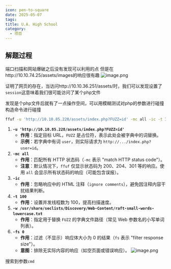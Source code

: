```yaml
---
icon: pen-to-square
date: 2025-05-07
tags: 
title: U.A. High School
category:
  - 项目
---
```

## 解题过程
端口扫描和网站爆破之后没有发现可以利用的点
但是在http://10.10.74.25/assets/images的响应很有趣
![image.png](https://cdn.jsdelivr.net/gh/fakeppa/blog-img/20250507213758.png)

证明了网页的存在，当访问http://10.10.36.251/assets/时，我们可以发现设置了`session`这意味着我们很可能访问了某个php文件

发现是个php文件后就有了一点操作空间，可以用模糊测试对php的参数进行碰撞
构造命令进行碰撞
```bash
ffuf -u 'http://10.10.85.228/assets/index.php?FUZZ=id' -mc all -ic -t 100 -w /usr/share/seclists/Discovery/Web-Content/raft-small-words-lowercase.txt -fs 0
```
1. ​**​`-u 'http://10.10.85.228/assets/index.php?FUZZ=id'`​**​
    - ​**​作用​**​：指定目标 URL，`FUZZ` 是占位符，表示此处会被字典中的词替换。
    - ​**​示例​**​：若字典中有词 `user`，则实际请求为 `http://.../index.php?user=id`。
2. ​**​`-mc all`​**​
    - ​**​作用​**​：匹配所有 HTTP 状态码（`-mc` 表示 "match HTTP status code"）。
    - ​**​注意​**​：默认情况下，`ffuf` 仅显示状态码为 200、204、301 等的响应。使用 `all` 会显示所有状态码的响应（可能包含误报）。
3. ​**​`-ic`​**​
    - ​**​作用​**​：忽略响应中的 HTML 注释（`ignore comments`），避免因注释内容干扰结果判断。
4. ​**​`-t 100`​**​
    - ​**​作用​**​：设置并发线程数为 100，提高扫描速度。
5. ​**​`-w /usr/share/seclists/Discovery/Web-Content/raft-small-words-lowercase.txt`​**​
    - ​**​作用​**​：指定用于替换 `FUZZ` 的字典文件路径（常见 Web 参数名的小写单词列表）。
6. ​**​`-fs 0`​**​
    - ​**​作用​**​：过滤（不显示）响应体大小为 0 的结果（`fs` 表示 "filter response size"）。
    - ​**​意图​**​：排除无实际内容的响应（如空页面或错误响应）。
![image.png](https://cdn.jsdelivr.net/gh/fakeppa/blog-img/20250508192204.png)

搜索到参数`cmd`